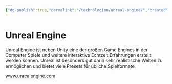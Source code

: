 ```yaml
---
{"dg-publish":true,"permalink":"/technologien/unreal-engine/","created":"2025-05-25T12:48:37.296+02:00","updated":"2025-05-25T13:32:55.959+02:00"}
---
```


# Unreal Engine

Unreal Engine ist neben Unity eine der großen Game Engines in der Computer Spiele und weitere interaktive Echtzeit Erfahrungen erstellt werden können. Unreal ist besonders gut darin sehr realistische Welten zu ermöglichen und bietet viele Presets für übliche Spielformate.

www.unrealengine.com